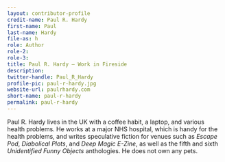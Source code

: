 ```yaml
---
layout: contributor-profile
credit-name: Paul R. Hardy
first-name: Paul
last-name: Hardy
file-as: h
role: Author
role-2:
role-3:
title: Paul R. Hardy — Work in Fireside
description:
twitter-handle: Paul_R_Hardy
profile-pic: paul-r-hardy.jpg
website-url: paulrhardy.com
short-name: paul-r-hardy
permalink: paul-r-hardy
---
```

Paul R. Hardy lives in the UK with a coffee habit, a laptop, and various health problems. He works at a major NHS hospital, which is handy for the health problems, and writes speculative fiction for venues such as _Escape Pod_, _Diabolical Plots_, and _Deep Magic E-Zine_, as well as the fifth and sixth _Unidentified Funny Objects_ anthologies. He does not own any pets.

